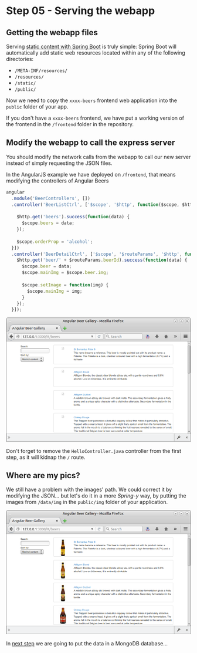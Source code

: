 # Step 05 - Serving the webapp


## Getting the webapp files

Serving [static content with Spring Boot](https://spring.io/blog/2013/12/19/serving-static-web-content-with-spring-boot) is truly simple: Spring Boot will automatically add static web resources located within any of the following directories:

- `/META-INF/resources/`
- `/resources/`
- `/static/`
- `/public/`

Now we need to copy the `xxxx-beers` frontend web application into the `public` folder of your app.

If you don't have a `xxxx-beers` frontend, we have put a working version of the frontend in the `/frontend` folder in the repository. 


## Modify the webapp to call the express server

You should modify the network calls from the webapp to call our new server instead of simply requesting the JSON files.

In the AngularJS example we have deployed on `/frontend`, that means modifying the controllers of Angular Beers 

```js
angular
  .module('BeerControllers', [])
  .controller('BeerListCtrl', ['$scope', '$http', function($scope, $http) {

    $http.get('beers').success(function(data) {
      $scope.beers = data;
    });

    $scope.orderProp = 'alcohol';
  }])
  .controller('BeerDetailCtrl', ['$scope', '$routeParams', '$http', function($scope, $routeParams, $http) {
    $http.get('beer/' + $routeParams.beerId).success(function(data) {
      $scope.beer = data;      
      $scope.mainImg = $scope.beer.img;

      $scope.setImage = function(img) {
        $scope.mainImg = img;
      }
    });
  }]);
```

![Beer list](./assets/step-05-beerlist-withoutpics.png)

Don't forget to remove the `HelloController.java` controller from the first step, as it will kidnap the `/` route.

## Where are my pics?

We still have a problem with the images' path. We could correct it by modifying the JSON... but let's do it in
a more *Spring-y* way, by putting the images from `/data/img` in the `public/img` folder of your application.

![Beer list](./assets/step-05-beerlist.png)

In [next step](../step-06) we are going to put the data in a MongoDB database...